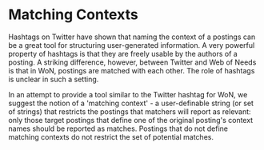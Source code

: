 # Matching Contexts

Hashtags on Twitter have shown that naming the context of a postings can be a great tool for structuring user-generated information. A very powerful property of hashtags is that they are freely usable by the authors of a posting. A striking difference, however, between Twitter and Web of Needs is that in WoN, postings are matched with each other. The role of hashtags is unclear in such a setting. 

In an attempt to provide a tool similar to the Twitter hashtag for WoN, we suggest the notion of a 'matching context' - a user-definable string (or set of strings) that restricts the postings that matchers will report as relevant: only those target postings that define one of the original posting's context names should be reported as matches. Postings that do not define matching contexts do not restrict the set of potential matches.  
